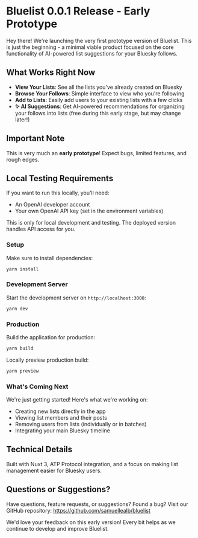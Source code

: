 # Bluelist 0.0.1 Release - Early Prototype

Hey there! We're launching the very first prototype version of Bluelist. This is just the beginning - a minimal viable product focused on the core functionality of AI-powered list suggestions for your Bluesky follows.

## What Works Right Now

- **View Your Lists**: See all the lists you've already created on Bluesky
- **Browse Your Follows**: Simple interface to view who you're following
- **Add to Lists**: Easily add users to your existing lists with a few clicks
- **✨ AI Suggestions**: Get AI-powered recommendations for organizing your follows into lists (free during this early stage, but may change later!)

## Important Note

This is very much an **early prototype**! Expect bugs, limited features, and rough edges.

## Local Testing Requirements

If you want to run this locally, you'll need:

- An OpenAI developer account
- Your own OpenAI API key (set in the environment variables)

This is only for local development and testing. The deployed version handles API access for you.

### Setup

Make sure to install dependencies:

```bash
yarn install
```

### Development Server

Start the development server on `http://localhost:3000`:

```bash
yarn dev
```

### Production

Build the application for production:

```bash
yarn build
```

Locally preview production build:

```bash
yarn preview
```

### What's Coming Next

We're just getting started! Here's what we're working on:

- Creating new lists directly in the app
- Viewing list members and their posts
- Removing users from lists (individually or in batches)
- Integrating your main Bluesky timeline

## Technical Details

Built with Nuxt 3, ATP Protocol integration, and a focus on making list management easier for Bluesky users.

## Questions or Suggestions?

Have questions, feature requests, or suggestions? Found a bug? Visit our GitHub repository:
https://github.com/samuellealb/bluelist

We'd love your feedback on this early version! Every bit helps as we continue to develop and improve Bluelist.
